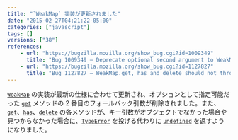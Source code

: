 ```yaml
---
title: "`WeakMap` 実装が更新されました"
date: "2015-02-27T04:21:22-05:00"
categories: ["javascript"]
tags: []
versions: ["38"]
references:
    - url: "https://bugzilla.mozilla.org/show_bug.cgi?id=1009349"
      title: "Bug 1009349 – Deprecate optional second argument to WeakMap.prototype.get"
    - url: "https://bugzilla.mozilla.org/show_bug.cgi?id=1127827"
      title: "Bug 1127827 – WeakMap.get, has and delete should not throw when key param is not an object"
---
```

[`WeakMap`](https://developer.mozilla.org/docs/Web/JavaScript/Reference/Global_Objects/WeakMap) の実装が最新の仕様に合わせて更新され、オプションとして指定可能だった [`get`](https://developer.mozilla.org/docs/Web/JavaScript/Reference/Global_Objects/WeakMap/get) メソッドの 2 番目のフォールバック引数が削除されました。また、[`get`](https://developer.mozilla.org/docs/Web/JavaScript/Reference/Global_Objects/WeakMap/get)、[`has`](https://developer.mozilla.org/docs/Web/JavaScript/Reference/Global_Objects/WeakMap/has)、[`delete`](https://developer.mozilla.org/docs/Web/JavaScript/Reference/Global_Objects/WeakMap/delete) の各メソッドが、キー引数がオブジェクトでなかった場合や見つからなかった場合に、[`TypeError`](https://developer.mozilla.org/docs/Web/JavaScript/Reference/Global_Objects/TypeError) を投げる代わりに [`undefined`](https://developer.mozilla.org/docs/Web/JavaScript/Reference/Global_Objects/undefined) を返すようになりました。
